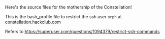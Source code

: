Here's the source files for the mothership of the Constellation!

This is the bash_profile file to restrict the ssh user `orph` at constellation.hackclub.com

Refers to https://superuser.com/questions/1094379/restrict-ssh-commands


